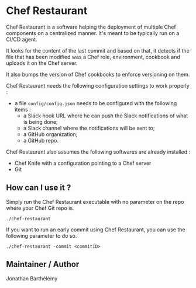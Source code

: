 # Chef Restaurant
Chef Restaurant is a software helping the deployment of multiple Chef components on a centralized manner. It's meant to be typically run on a CI/CD agent.

It looks for the content of the last commit and based on that, it detects if the file that has been modified was a Chef role, environment, cookbook and uploads it on the Chef server.

It also bumps the version of Chef cookbooks to enforce versioning on them.

Chef Restaurant needs the following configuration settings to work properly :
- a file `config/config.json` needs to be configured with the following items :
  - a Slack hook URL where he can push the Slack notifications of what is being done;
  - a Slack channel where the notifications will be sent to;
  - a GitHub organization;
  - a GitHub repo.

Chef Restaurant also assumes the following softwares are already installed :
- Chef Knife with a configuration pointing to a Chef server
- Git

## How can I use it ?

Simply run the Chef Restaurant executable with no parameter on the repo where your Chef Git repo is.

```
./chef-restaurant
```

If you want to run an early commit using Chef Restaurant, you can use the following parameter to do so.

```
./chef-restaurant -commit <commitID>
```

## Maintainer / Author
Jonathan Barthélémy
